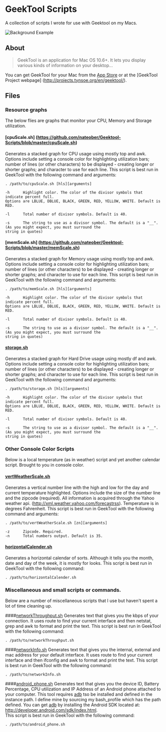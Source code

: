 # GeekTool Scripts

A collection of scripts I wrote for use with Geektool on my Macs.

<img src="http://dl.dropbox.com/u/2970815/Geektool.png" alt="Background Example" />

## About
>GeekTool is an application for Mac OS 10.6+. 
>It lets you display various kinds of information on your desktop...

You can get GeekTool for your Mac from the [App Store](http://itunes.apple.com/us/app/geektool/id456877552?mt=12) or at the [GeekTool Project webpage] (http://projects.tynsoe.org/en/geektool/).

## Files
### Resource graphs
The below flies are graphs that monitor your CPU, Memory and Storage utilization.

#### [cpuScale.sh] (https://github.com/nateober/Geektool-Scripts/blob/master/cpuScale.sh)
Generates a stacked graph for CPU usage using mostly top and awk.
Options include setting a console color for highlighting utilization bars; number of lines (or other characters) to be displayed - creating longer or shorter graphs; and character to use for each line. 
This script is best run in GeekTool with the following command and arguments:

	. /path/to/cpuScale.sh [hls][arguments]
	
	-h      Highlight color. The color of the divisor symbols that indicate percent full. 
	Options are LBLUE, DBLUE, BLACK, GREEN, RED, YELLOW, WHITE. Default is RED.
	
	-l      Total number of divisor symbols. Default is 40.
	
	-s      The string to use as a divisor symbol. The default is a "__". (As you might expect, you must surround the
	string in quotes)

#### [memScale.sh] (https://github.com/nateober/Geektool-Scripts/blob/master/memScale.sh)
Generates a stacked graph for Memory usage using mostly top and awk.
Options include setting a console color for highlighting utilization bars; number of lines (or other characters) to be displayed - creating longer or shorter graphs; and character to use for each line. 
This script is best run in GeekTool with the following command and arguments:

	. /path/to/memScale.sh [hls][arguments]
	
	-h      Highlight color. The color of the divisor symbols that indicate percent full. 
	Options are LBLUE, DBLUE, BLACK, GREEN, RED, YELLOW, WHITE. Default is RED.
	
	-l      Total number of divisor symbols. Default is 40.
	
	-s      The string to use as a divisor symbol. The default is a "__". (As you might expect, you must surround the
	string in quotes)

#### [storage.sh](https://github.com/nateober/Geektool-Scripts/blob/master/storage.sh)
Generates a stacked graph for Hard Drive usage using mostly df and awk.
Options include setting a console color for highlighting utilization bars; number of lines (or other characters) to be displayed - creating longer or shorter graphs; and character to use for each line. 
This script is best run in GeekTool with the following command and arguments:

	. /path/to/storage.sh [hls][arguments]
	
	-h      Highlight color. The color of the divisor symbols that indicate percent full. 
	Options are LBLUE, DBLUE, BLACK, GREEN, RED, YELLOW, WHITE. Default is RED.
	
	-l      Total number of divisor symbols. Default is 40.
	
	-s      The string to use as a divisor symbol. The default is a "__". (As you might expect, you must surround the
	string in quotes)
	
### Other Console Color Scripts
Below is a local temperature (as in weather) script and yet another calendar script. Brought to you in console color.

#### [vertWeatherScale.sh](https://github.com/nateober/Geektool-Scripts/blob/master/vertWeatherScale.sh)
Generates a vertical number line with the high and low for the day and current temperature highlighted.
Options include the size of the number line and the zipcode (required). All information is acquired through the Yahoo weather api. (http://xml.weather.yahoo.com/forecastrss).
Temperature is in degrees Fahrenheit.
This script is best run in GeekTool with the following command and arguments:

	. /path/to/vertWeatherScale.sh [zn][arguments]
	
	-z      Zipcode. Required.
	-n      Total numbers output. Default is 35.

#### [horizontalCalender.sh](https://github.com/nateober/Geektool-Scripts/blob/master/horizontalCalender.sh)
Generates a horizontal calendar of sorts. Although it tells you the month, date and day of the week, it is mostly for looks.
This script is best run in GeekTool with the following command:

	. /path/to/horizontalCalender.sh
	
### Miscellaneous and small scripts or commands. 
Below are a number of miscellaneous scripts that I use but haven't spent a lot of time cleaning up.

####[networkThroughput.sh](https://github.com/nateober/Geektool-Scripts/blob/master/networkThroughput.sh)
Generates text that gives you the kbps of your connection. It uses route to find your current interface and then netstat, grep and awk to format and print the text.
This script is best run in GeekTool with the following command:

	. /path/to/networkThroughput.sh

####[networkInfo.sh](https://github.com/nateober/Geektool-Scripts/blob/master/networkInfo.sh)
Generates text that gives you the internal, external and mac address for your default interface. It uses route to find your current interface and then ifconfig and awk to format and print the text.
This script is best run in GeekTool with the following command:
	
	. /path/to/networkInfo.sh
	
####[android_phone.sh](https://github.com/nateober/Geektool-Scripts/blob/master/android_phone.sh)
Generates text that gives you the device ID, Battery Percentage, CPU utilization and IP Address of an Android phone attached to your computer. This tool requires [adb](http://http://developer.android.com/tools/help/adb.html) tso be installed and defined in the instance path. I define mine by sourcing my bash_profile which has the path defined.
You can get [adb](http://http://developer.android.com/tools/help/adb.html) by installing the Android SDK located at: http://developer.android.com/sdk/index.html.  
This script is best run in GeekTool with the following command:
	
	. /path/to/android_phone.sh
	
